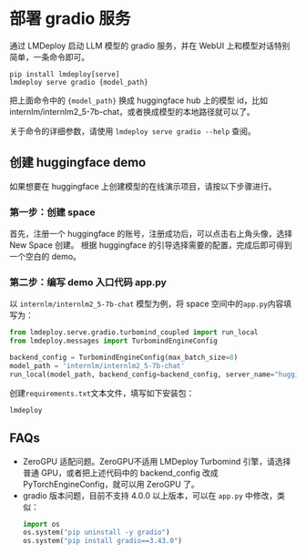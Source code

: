 # 部署 gradio 服务

通过 LMDeploy 启动 LLM 模型的 gradio 服务，并在 WebUI 上和模型对话特别简单，一条命令即可。

```shell
pip install lmdeploy[serve]
lmdeploy serve gradio {model_path}
```

把上面命令中的 `{model_path}` 换成 huggingface hub 上的模型 id，比如 internlm/internlm2_5-7b-chat，或者换成模型的本地路径就可以了。

关于命令的详细参数，请使用 `lmdeploy serve gradio --help` 查阅。

## 创建 huggingface demo

如果想要在 huggingface 上创建模型的在线演示项目，请按以下步骤进行。

### 第一步：创建 space

首先，注册一个 huggingface 的账号，注册成功后，可以点击右上角头像，选择 New Space 创建。
根据 huggingface 的引导选择需要的配置，完成后即可得到一个空白的 demo。

### 第二步：编写 demo 入口代码 app.py

以 `internlm/internlm2_5-7b-chat` 模型为例，将 space 空间中的`app.py`内容填写为：

```python
from lmdeploy.serve.gradio.turbomind_coupled import run_local
from lmdeploy.messages import TurbomindEngineConfig

backend_config = TurbomindEngineConfig(max_batch_size=8)
model_path = 'internlm/internlm2_5-7b-chat'
run_local(model_path, backend_config=backend_config, server_name="huggingface-space")
```

创建`requirements.txt`文本文件，填写如下安装包：

```
lmdeploy
```

## FAQs

- ZeroGPU 适配问题。ZeroGPU不适用 LMDeploy Turbomind 引擎，请选择普通 GPU，或者把上述代码中的 backend_config 改成 PyTorchEngineConfig，就可以用 ZeroGPU 了。
- gradio 版本问题，目前不支持 4.0.0 以上版本，可以在 `app.py` 中修改，类似：
  ```python
  import os
  os.system("pip uninstall -y gradio")
  os.system("pip install gradio==3.43.0")
  ```
